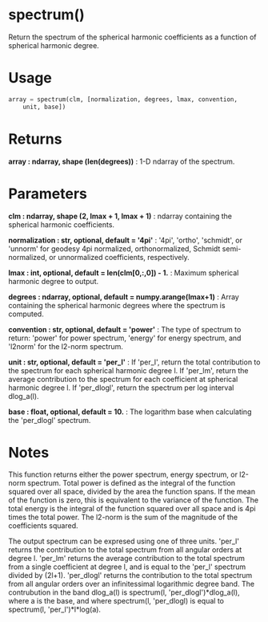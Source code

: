 # spectrum()

Return the spectrum of the spherical harmonic coefficients as a function
of spherical harmonic degree.

# Usage

```python
array = spectrum(clm, [normalization, degrees, lmax, convention,
    unit, base])
```

# Returns

**array : ndarray, shape (len(degrees))**
:   1-D ndarray of the spectrum.

# Parameters

**clm : ndarray, shape (2, lmax + 1, lmax + 1)**
:   ndarray containing the spherical harmonic coefficients.

**normalization : str, optional, default = '4pi'**
:   '4pi', 'ortho', 'schmidt', or 'unnorm' for geodesy 4pi normalized,
        orthonormalized, Schmidt semi-normalized, or unnormalized coefficients,
        respectively.

**lmax : int, optional, default = len(clm[0,:,0]) - 1.**
:   Maximum spherical harmonic degree to output.

**degrees : ndarray, optional, default = numpy.arange(lmax+1)**
:   Array containing the spherical harmonic degrees where the spectrum
        is computed.

**convention : str, optional, default = 'power'**
:   The type of spectrum to return: 'power' for power spectrum, 'energy'
        for energy spectrum, and 'l2norm' for the l2-norm spectrum.

**unit : str, optional, default = 'per_l'**
:   If 'per_l', return the total contribution to the spectrum for each
        spherical harmonic degree l. If 'per_lm', return the average
        contribution to the spectrum for each coefficient at spherical
        harmonic degree l. If 'per_dlogl', return the spectrum per log
        interval dlog_a(l).

**base : float, optional, default = 10.**
:   The logarithm base when calculating the 'per_dlogl' spectrum.

# Notes

This function returns either the power spectrum, energy spectrum, or
l2-norm spectrum. Total power is defined as the integral of the
function squared over all space, divided by the area the function
spans. If the mean of the function is zero, this is equivalent to the
variance of the function. The total energy is the integral of the
function squared over all space and is 4pi times the total power. The
l2-norm is the sum of the magnitude of the coefficients squared.

The output spectrum can be expresed using one of three units. 'per_l'
returns the contribution to the total spectrum from all angular orders
at degree l. 'per_lm' returns the average contribution to the total
spectrum from a single coefficient at degree l, and is equal to the
'per_l' spectrum divided by (2l+1). 'per_dlogl' returns the contribution to
the total spectrum from all angular orders over an infinitessimal
logarithmic degree band. The contrubution in the band dlog_a(l) is
spectrum(l, 'per_dlogl')\*dlog_a(l), where a is the base, and where
spectrum(l, 'per_dlogl) is equal to spectrum(l, 'per_l')\*l\*log(a).
    